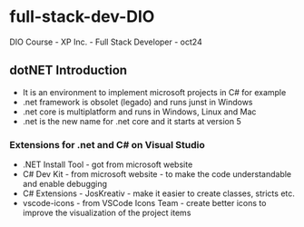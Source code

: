 # full-stack-dev-DIO
DIO Course - XP Inc. - Full Stack Developer - oct24

## dotNET Introduction
* It is an environment to implement microsoft projects in C# for example
* .net framework is obsolet (legado) and runs junst in Windows
* .net core is multiplatform and runs in Windows, Linux and Mac
* .net is the new name for .net core and it starts at version 5

### Extensions for .net and C# on Visual Studio
* .NET Install Tool - got from microsoft website
* C# Dev Kit - from microsoft website - to make the code understandable and enable debugging
* C# Extensions - JosKreativ - make it easier to create classes, stricts etc.
* vscode-icons - from VSCode Icons Team - create better icons to improve the visualization of the project items
